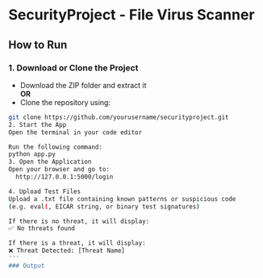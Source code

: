 

# SecurityProject - File Virus Scanner

## How to Run

### 1. Download or Clone the Project

- Download the ZIP folder and extract it  
  **OR**
- Clone the repository using:

```bash
git clone https://github.com/yourusername/securityproject.git
2. Start the App
Open the terminal in your code editor

Run the following command:
python app.py
3. Open the Application
Open your browser and go to:
  http://127.0.0.1:5000/login

4. Upload Test Files
Upload a .txt file containing known patterns or suspicious code
(e.g. eval(, EICAR string, or binary test signatures)

If there is no threat, it will display:
✅ No threats found

If there is a threat, it will display:
❌ Threat Detected: [Threat Name]
'''
### Output

